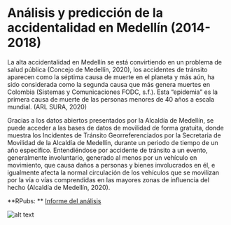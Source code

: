 # Análisis y predicción de la accidentalidad en Medellín (2014-2018)

La alta accidentalidad en Medellín se está convirtiendo en un problema de salud pública (Concejo de Medellín, 2020), los accidentes de tránsito aparecen como la séptima causa de muerte en el planeta y más aún, ha sido considerada como la segunda causa que más genera muertes en Colombia (Sistemas y Comunicaciones FODC, s.f.). Esta “epidemia” es la primera causa de muerte de las personas menores de 40 años a escala mundial. (ARL SURA, 2020)

Gracias a los datos abiertos presentados por la Alcaldía de Medellín, se puede acceder a las bases de datos de movilidad de forma gratuita, donde muestra los Incidentes de Tránsito Georreferenciados por la Secretaria de Movilidad de la Alcaldía de Medellín, durante un periodo de tiempo de un año especifico. Entendiéndose por accidente de tránsito a un evento, generalmente involuntario, generado al menos por un vehículo en movimiento, que causa daños a personas y bienes involucrados en él, e igualmente afecta la normal circulación de los vehículos que se movilizan por la vía o vías comprendidas en las mayores zonas de influencia del hecho (Alcaldía de Medellín, 2020).


**RPubs: ** [Informe del análisis](https://www.quora.com)


![alt text](https://github.com/namadoa/TAE-2020/blob/main/Trabajo1/Graph.svg?raw=true)

